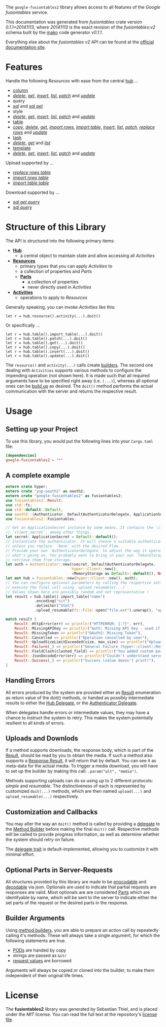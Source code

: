 <!---
DO NOT EDIT !
This file was generated automatically from 'src/mako/README.md.mako'
DO NOT EDIT !
-->
The `google-fusiontables2` library allows access to all features of the *Google fusiontables* service.

This documentation was generated from *fusiontables* crate version *0.1.1+20141113*, where *20141113* is the exact revision of the *fusiontables:v2* schema built by the [mako](http://www.makotemplates.org/) code generator *v0.1.1*.

Everything else about the *fusiontables* *v2* API can be found at the
[official documentation site](https://developers.google.com/fusiontables).
# Features

Handle the following *Resources* with ease from the central [hub](http://byron.github.io/google-apis-rs/google-fusiontables2/struct.Fusiontables.html) ... 

* [column](http://byron.github.io/google-apis-rs/google-fusiontables2/struct.Column.html)
 * [*delete*](http://byron.github.io/google-apis-rs/google-fusiontables2/struct.ColumnDeleteCall.html), [*get*](http://byron.github.io/google-apis-rs/google-fusiontables2/struct.ColumnGetCall.html), [*insert*](http://byron.github.io/google-apis-rs/google-fusiontables2/struct.ColumnInsertCall.html), [*list*](http://byron.github.io/google-apis-rs/google-fusiontables2/struct.ColumnListCall.html), [*patch*](http://byron.github.io/google-apis-rs/google-fusiontables2/struct.ColumnPatchCall.html) and [*update*](http://byron.github.io/google-apis-rs/google-fusiontables2/struct.ColumnUpdateCall.html)
* query
 * [*sql*](http://byron.github.io/google-apis-rs/google-fusiontables2/struct.QuerySqlCall.html) and [*sql get*](http://byron.github.io/google-apis-rs/google-fusiontables2/struct.QuerySqlGetCall.html)
* style
 * [*delete*](http://byron.github.io/google-apis-rs/google-fusiontables2/struct.StyleDeleteCall.html), [*get*](http://byron.github.io/google-apis-rs/google-fusiontables2/struct.StyleGetCall.html), [*insert*](http://byron.github.io/google-apis-rs/google-fusiontables2/struct.StyleInsertCall.html), [*list*](http://byron.github.io/google-apis-rs/google-fusiontables2/struct.StyleListCall.html), [*patch*](http://byron.github.io/google-apis-rs/google-fusiontables2/struct.StylePatchCall.html) and [*update*](http://byron.github.io/google-apis-rs/google-fusiontables2/struct.StyleUpdateCall.html)
* [table](http://byron.github.io/google-apis-rs/google-fusiontables2/struct.Table.html)
 * [*copy*](http://byron.github.io/google-apis-rs/google-fusiontables2/struct.TableCopyCall.html), [*delete*](http://byron.github.io/google-apis-rs/google-fusiontables2/struct.TableDeleteCall.html), [*get*](http://byron.github.io/google-apis-rs/google-fusiontables2/struct.TableGetCall.html), [*import rows*](http://byron.github.io/google-apis-rs/google-fusiontables2/struct.TableImportRowCall.html), [*import table*](http://byron.github.io/google-apis-rs/google-fusiontables2/struct.TableImportTableCall.html), [*insert*](http://byron.github.io/google-apis-rs/google-fusiontables2/struct.TableInsertCall.html), [*list*](http://byron.github.io/google-apis-rs/google-fusiontables2/struct.TableListCall.html), [*patch*](http://byron.github.io/google-apis-rs/google-fusiontables2/struct.TablePatchCall.html), [*replace rows*](http://byron.github.io/google-apis-rs/google-fusiontables2/struct.TableReplaceRowCall.html) and [*update*](http://byron.github.io/google-apis-rs/google-fusiontables2/struct.TableUpdateCall.html)
* [task](http://byron.github.io/google-apis-rs/google-fusiontables2/struct.Task.html)
 * [*delete*](http://byron.github.io/google-apis-rs/google-fusiontables2/struct.TaskDeleteCall.html), [*get*](http://byron.github.io/google-apis-rs/google-fusiontables2/struct.TaskGetCall.html) and [*list*](http://byron.github.io/google-apis-rs/google-fusiontables2/struct.TaskListCall.html)
* [template](http://byron.github.io/google-apis-rs/google-fusiontables2/struct.Template.html)
 * [*delete*](http://byron.github.io/google-apis-rs/google-fusiontables2/struct.TemplateDeleteCall.html), [*get*](http://byron.github.io/google-apis-rs/google-fusiontables2/struct.TemplateGetCall.html), [*insert*](http://byron.github.io/google-apis-rs/google-fusiontables2/struct.TemplateInsertCall.html), [*list*](http://byron.github.io/google-apis-rs/google-fusiontables2/struct.TemplateListCall.html), [*patch*](http://byron.github.io/google-apis-rs/google-fusiontables2/struct.TemplatePatchCall.html) and [*update*](http://byron.github.io/google-apis-rs/google-fusiontables2/struct.TemplateUpdateCall.html)


Upload supported by ...

* [*replace rows table*](http://byron.github.io/google-apis-rs/google-fusiontables2/struct.TableReplaceRowCall.html)
* [*import rows table*](http://byron.github.io/google-apis-rs/google-fusiontables2/struct.TableImportRowCall.html)
* [*import table table*](http://byron.github.io/google-apis-rs/google-fusiontables2/struct.TableImportTableCall.html)

Download supported by ...

* [*sql get query*](http://byron.github.io/google-apis-rs/google-fusiontables2/struct.QuerySqlGetCall.html)
* [*sql query*](http://byron.github.io/google-apis-rs/google-fusiontables2/struct.QuerySqlCall.html)



# Structure of this Library

The API is structured into the following primary items:

* **[Hub](http://byron.github.io/google-apis-rs/google-fusiontables2/struct.Fusiontables.html)**
    * a central object to maintain state and allow accessing all *Activities*
* **[Resources](http://byron.github.io/google-apis-rs/google-fusiontables2/trait.Resource.html)**
    * primary types that you can apply *Activities* to
    * a collection of properties and *Parts*
    * **[Parts](http://byron.github.io/google-apis-rs/google-fusiontables2/trait.Part.html)**
        * a collection of properties
        * never directly used in *Activities*
* **[Activities](http://byron.github.io/google-apis-rs/google-fusiontables2/trait.CallBuilder.html)**
    * operations to apply to *Resources*

Generally speaking, you can invoke *Activities* like this:

```Rust,ignore
let r = hub.resource().activity(...).doit()
```

Or specifically ...

```ignore
let r = hub.table().import_table(...).doit()
let r = hub.table().patch(...).doit()
let r = hub.table().get(...).doit()
let r = hub.table().copy(...).doit()
let r = hub.table().insert(...).doit()
let r = hub.table().update(...).doit()
```

The `resource()` and `activity(...)` calls create [builders][builder-pattern]. The second one dealing with `Activities` 
supports various methods to configure the impending operation (not shown here). It is made such that all required arguments have to be 
specified right away (i.e. `(...)`), whereas all optional ones can be [build up][builder-pattern] as desired.
The `doit()` method performs the actual communication with the server and returns the respective result.

# Usage

## Setting up your Project

To use this library, you would put the following lines into your `Cargo.toml` file:

```toml
[dependencies]
google-fusiontables2 = "*"
```

## A complete example

```Rust
extern crate hyper;
extern crate "yup-oauth2" as oauth2;
extern crate "google-fusiontables2" as fusiontables2;
use fusiontables2::Result;
use std::fs;
use std::default::Default;
use oauth2::{Authenticator, DefaultAuthenticatorDelegate, ApplicationSecret, MemoryStorage};
use fusiontables2::Fusiontables;

// Get an ApplicationSecret instance by some means. It contains the `client_id` and 
// `client_secret`, among other things.
let secret: ApplicationSecret = Default::default();
// Instantiate the authenticator. It will choose a suitable authentication flow for you, 
// unless you replace  `None` with the desired Flow.
// Provide your own `AuthenticatorDelegate` to adjust the way it operates and get feedback about 
// what's going on. You probably want to bring in your own `TokenStorage` to persist tokens and
// retrieve them from storage.
let auth = Authenticator::new(&secret, DefaultAuthenticatorDelegate,
                              hyper::Client::new(),
                              <MemoryStorage as Default>::default(), None);
let mut hub = Fusiontables::new(hyper::Client::new(), auth);
// You can configure optional parameters by calling the respective setters at will, and
// execute the final call using `upload_resumable(...)`.
// Values shown here are possibly random and not representative !
let result = hub.table().import_table("name")
             .encoding("sit")
             .delimiter("Stet")
             .upload_resumable(fs::File::open("file.ext").unwrap(), "application/octet-stream".parse().unwrap());

match result {
    Result::HttpError(err) => println!("HTTPERROR: {:?}", err),
    Result::MissingAPIKey => println!("Auth: Missing API Key - used if there are no scopes"),
    Result::MissingToken => println!("OAuth2: Missing Token"),
    Result::Cancelled => println!("Operation cancelled by user"),
    Result::UploadSizeLimitExceeded(size, max_size) => println!("Upload size too big: {} of {}", size, max_size),
    Result::Failure(_) => println!("General Failure (hyper::client::Response doesn't print)"),
    Result::FieldClash(clashed_field) => println!("You added custom parameter which is part of builder: {:?}", clashed_field),
    Result::JsonDecodeError(err) => println!("Couldn't understand server reply - maybe API needs update: {:?}", err),
    Result::Success(_) => println!("Success (value doesn't print)"),
}

```
## Handling Errors

All errors produced by the system are provided either as [Result](http://byron.github.io/google-apis-rs/google-fusiontables2/enum.Result.html) enumeration as return value of 
the doit() methods, or handed as possibly intermediate results to either the 
[Hub Delegate](http://byron.github.io/google-apis-rs/google-fusiontables2/trait.Delegate.html), or the [Authenticator Delegate](http://byron.github.io/google-apis-rs/google-fusiontables2/../yup-oauth2/trait.AuthenticatorDelegate.html).

When delegates handle errors or intermediate values, they may have a chance to instruct the system to retry. This 
makes the system potentially resilient to all kinds of errors.

## Uploads and Downlods
If a method supports downloads, the response body, which is part of the [Result](http://byron.github.io/google-apis-rs/google-fusiontables2/enum.Result.html), should be
read by you to obtain the media.
If such a method also supports a [Response Result](http://byron.github.io/google-apis-rs/google-fusiontables2/trait.ResponseResult.html), it will return that by default.
You can see it as meta-data for the actual media. To trigger a media download, you will have to set up the builder by making
this call: `.param("alt", "media")`.

Methods supporting uploads can do so using up to 2 different protocols: 
*simple* and *resumable*. The distinctiveness of each is represented by customized 
`doit(...)` methods, which are then named `upload(...)` and `upload_resumable(...)` respectively.

## Customization and Callbacks

You may alter the way an `doit()` method is called by providing a [delegate](http://byron.github.io/google-apis-rs/google-fusiontables2/trait.Delegate.html) to the 
[Method Builder](http://byron.github.io/google-apis-rs/google-fusiontables2/trait.CallBuilder.html) before making the final `doit()` call. 
Respective methods will be called to provide progress information, as well as determine whether the system should 
retry on failure.

The [delegate trait](http://byron.github.io/google-apis-rs/google-fusiontables2/trait.Delegate.html) is default-implemented, allowing you to customize it with minimal effort.

## Optional Parts in Server-Requests

All structures provided by this library are made to be [enocodable](http://byron.github.io/google-apis-rs/google-fusiontables2/trait.RequestValue.html) and 
[decodable](http://byron.github.io/google-apis-rs/google-fusiontables2/trait.ResponseResult.html) via json. Optionals are used to indicate that partial requests are responses are valid.
Most optionals are are considered [Parts](http://byron.github.io/google-apis-rs/google-fusiontables2/trait.Part.html) which are identifyable by name, which will be sent to 
the server to indicate either the set parts of the request or the desired parts in the response.

## Builder Arguments

Using [method builders](http://byron.github.io/google-apis-rs/google-fusiontables2/trait.CallBuilder.html), you are able to prepare an action call by repeatedly calling it's methods.
These will always take a single argument, for which the following statements are true.

* [PODs][wiki-pod] are handed by copy
* strings are passed as `&str`
* [request values](http://byron.github.io/google-apis-rs/google-fusiontables2/trait.RequestValue.html) are borrowed

Arguments will always be copied or cloned into the builder, to make them independent of their original life times.

[wiki-pod]: http://en.wikipedia.org/wiki/Plain_old_data_structure
[builder-pattern]: http://en.wikipedia.org/wiki/Builder_pattern
[google-go-api]: https://github.com/google/google-api-go-client

# License
The **fusiontables2** library was generated by Sebastian Thiel, and is placed 
under the *MIT* license.
You can read the full text at the repository's [license file][repo-license].

[repo-license]: https://github.com/Byron/google-apis-rs/LICENSE.md
